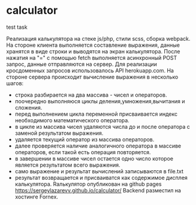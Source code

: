 # calculator
test task

Реализация калькулятора на стеке js/php, стили scss, сборка webpack.
На стороне клиента выполняется составление выражения, данные хранятся в виде строки и выводятся на экран калькулятора. 
После нажатия на "=" c помощью fetch выполняется асинхронный POST запрос, данные отправляются на сервер.
Для реализации кросдоменных запросов использовалось API herokuapp.com. 
На стороне сервера происходит вычисление выражения в несколько шагов:
- строка разбирается на два массива - чисел и операторов.
- поочередно выполняюся циклы деления,умножения,вычитания и сложения.
- перед выполнением цикла переменной присваивается индекс необходимого математического оператора.
- в цикле из массива чисел удаляются числа до и после оператора с заменой результатом выражения.
- удаляется текущий оператор из массива операторов.
- далее проверяется наличие аналогичного оператора в массиве операторов, если такой есть операция повторяется.
- в завершении в массиве чисел остается одно число которое является результатом всего выражения.
- само выражение и результат вычислений записываются в file.txt
- результат возвращается и присваиватся как содержимое дисплея калькулятора.
Rалькулятор опубликован на github pages https://sergeylazarevv.github.io/calculator/
Backend разместил на хостинге Fornex.

